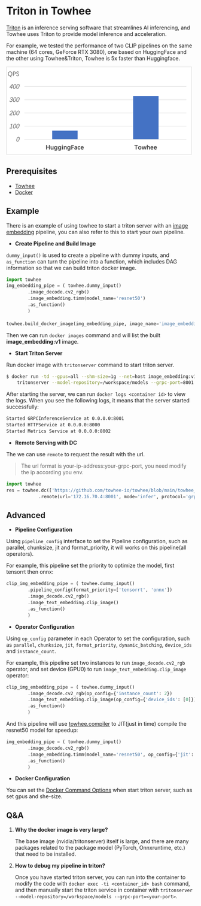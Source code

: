 # Triton in Towhee

[Triton](https://github.com/triton-inference-server) is an inference serving software that streamlines AI inferencing, and Towhee uses Triton to provide model inference and acceleration. 

For example, we tested the performance of two CLIP pipelines on the same machine (64 cores, GeForce RTX 3080), one based on HuggingFace and the other using Towhee&Triton, Towhee is 5x faster than Huggingface.

![640](./qps.png)

## Prerequisites

- [Towhee](https://github.com/towhee-io/towhee)
- [Docker](https://docs.docker.com/engine/install/)

## Example

There is an example of using towhee to start a triton server with an [image embedding](https://towhee.io/tasks/detail/operator?field_name=Computer-Vision&task_name=Image-Embedding) pipeline, you can also refer to this to start your own pipeline.

- **Create Pipeline and Build Image**

`dummy_input()` is used to create a pipeline with dummy inputs, and `as_function` can turn the pipeline into a function, which includes DAG information so that we can build triton docker image.

```Python
import towhee
img_embedding_pipe = ( towhee.dummy_input()
        .image_decode.cv2_rgb()
        .image_embedding.timm(model_name='resnet50')
        .as_function()
        )

towhee.build_docker_image(img_embedding_pipe, image_name='image_embedding:v1', cuda='11.4')
```

Then we can run `docker images` command and will list the built **image_embedding:v1** image.

- **Start Triton Server**

Run docker image with `tritonserver` command to start triton server.

```Bash
$ docker run -td --gpus=all --shm-size=1g --net=host image_embedding:v1 \
    tritonserver --model-repository=/workspace/models --grpc-port=8001
```

After starting the server, we can run `docker logs <container id>` to view the logs. When you see the following logs, it means that the server started successfully:

```bash
Started GRPCInferenceService at 0.0.0.0:8001
Started HTTPService at 0.0.0.0:8000
Started Metrics Service at 0.0.0.0:8002
```

- **Remote Serving with DC**

The we can use `remote` to request the result with the url.

> The url format is your-ip-address:your-grpc-port, you need modify the ip according you env.

```Python
import towhee
res = towhee.dc(['https://github.com/towhee-io/towhee/blob/main/towhee_logo.png?raw=true']) \
            .remote(url='172.16.70.4:8001', mode='infer', protocol='grpc')
```

## Advanced

- **Pipeline Configuration**

Using `pipeline_config` interface to set the Pipeline configuration, such as parallel, chunksize, jit and format_priority, it will works on this pipeline(all operators). 

For example, this pipeline set the priority to optimize the model, first tensorrt then onnx:

```python
clip_img_embedding_pipe = ( towhee.dummy_input()
        .pipeline_config(format_priority=['tensorrt', 'onnx'])
        .image_decode.cv2_rgb()
        .image_text_embedding.clip_image()
        .as_function()
        )
```

- **Operator Configuration**

Using `op_config` parameter in each Operator to set the configuration, such as `parallel`, `chunksize`, `jit`, `format_priority`, `dynamic_batching`, `device_ids` and `instance_count`. 

For example, this pipeline set two instances to run `image_decode.cv2_rgb` operator, and set device (GPU0) to run `image_text_embedding.clip_image` operator:

```python
clip_img_embedding_pipe = ( towhee.dummy_input()
        .image_decode.cv2_rgb(op_config={'instance_count': 2})
        .image_text_embedding.clip_image(op_config={'device_ids': [0]})
        .as_function()
        )
```

And this pipeline will use [towhee.compiler](https://github.com/towhee-io/towhee-compiler) to JIT(just in time) compile the resnet50 model for speedup:

```python
img_embedding_pipe = ( towhee.dummy_input()
        .image_decode.cv2_rgb()
        .image_embedding.timm(model_name='resnet50', op_config={'jit': 'towhee'})
        .as_function()
        )
```

- **Docker Configuration**

You can set the [Docker Command Options](https://docs.docker.com/engine/reference/commandline/run/) when start triton server, such as set gpus and she-size.

## Q&A

1. **Why the docker image is very large?**

   The base image (nvidia/tritonserver) itself is large, and there are many packages related to the package model (PyTorch, Onnxruntime, etc.) that need to be installed.

2. **How to debug my pipeline in triton?**

   Once you have started triton server, you can run into the container to modify the code with `docker exec -ti <container_id> bash` command, and then manually start the triton service in container with `tritonserver --model-repository=/workspace/models --grpc-port=<your-port>`.

   